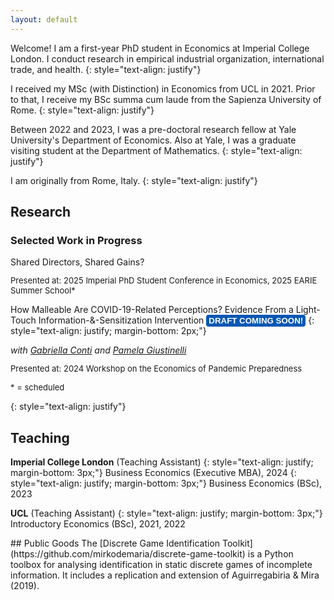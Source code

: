 ```yaml
---
layout: default
---
```


Welcome! I am a first-year PhD student in Economics at Imperial College London. I conduct research in empirical industrial organization, international trade, and health.
{: style="text-align: justify"}

I received my MSc (with Distinction) in Economics from UCL in 2021. Prior to that, I receive my BSc summa cum laude from the Sapienza University of Rome.
{: style="text-align: justify"}

Between 2022 and 2023, I was a pre-doctoral research fellow at Yale University's Department of Economics. Also at Yale, I was a graduate visiting student at the Department of Mathematics.
{: style="text-align: justify"}

I am originally from Rome, Italy.
{: style="text-align: justify"}

## Research

### Selected Work in Progress

<p style="margin-bottom:0;">Shared Directors, Shared Gains?</p>
<font size="2"><p style="margin-bottom:10;">Presented at: 2025 Imperial PhD Student Conference in Economics, 2025 EARIE Summer School*</p></font>

How Malleable Are COVID-19-Related Perceptions? Evidence From a Light-Touch Information-&-Sensitization Intervention <span class="C9DxTc " style="background-color:rgb(5, 87, 180); border-radius: 4px; padding: 2px 4px; color:rgb(255, 255, 255); font-family: 'Source Code Pro', Arial; font-variant: normal; font-size: 10pt; font-weight: 700;">DRAFT COMING SOON!</span>
{: style="text-align: justify; margin-bottom: 2px;"}
<p style="margin-bottom:0;"><em>with <a href="http://gabriellaconti.org/">Gabriella Conti</a> and <a href="https://sites.google.com/site/pgiustinelli/home">Pamela Giustinelli</a></em></p>
<font size="2"><p style="margin-bottom:10;">Presented at: 2024 Workshop on the Economics of Pandemic Preparedness</p></font>

<font size="2"><p style="margin-bottom:10;">* = scheduled</p></font>

{: style="text-align: justify"}

## Teaching

**Imperial College London** (Teaching Assistant)
{: style="text-align: justify; margin-bottom: 3px;"}
Business Economics (Executive MBA), 2024
{: style="text-align: justify; margin-bottom: 3px;"}
Business Economics (BSc), 2023

**UCL** (Teaching Assistant)
{: style="text-align: justify; margin-bottom: 3px;"}
Introductory Economics (BSc), 2021, 2022

<div style="margin-top:12px;"></div>
## Public Goods
The [Discrete Game Identification Toolkit](https://github.com/mirkodemaria/discrete-game-toolkit) is a Python toolbox for analysing identification in static discrete games of incomplete information. It includes a replication and extension of Aguirregabiria & Mira (2019).
